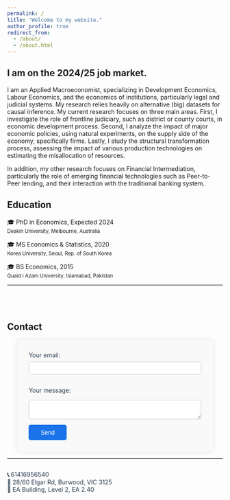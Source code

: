 ```yaml
---
permalink: /
title: "Welcome to my website."
author_profile: true
redirect_from: 
  - /about/
  - /about.html
---
```


I am on the 2024/25 job market.
---

I am an Applied Macroeconomist, specializing in Development Economics, Labour Economics, and the economics of institutions, particularly legal and judicial systems. My research relies heavily on alternative (big) datasets for causal inference. My current research focuses on three main areas. First, I investigate the role of frontline judiciary, such as district or county courts, in economic development process. Second, I analyze the impact of major economic policies, using natural experiments, on the supply side of the economy, specifically firms. Lastly, I study the structural transformation process, assessing the impact of various production technologies on estimating the misallocation of resources. 

In addition, my other research focuses on Financial Intermediation, particularly the role of emerging financial technologies such as Peer-to-Peer lending, and their interaction with the traditional banking system.


## Education

&#127891; PhD in Economics, Expected 2024<br>
<sub>Deakin University, Melbourne, Australia</sub>

&#127891; MS Economics & Statistics, 2020<br>
<sub>Korea University, Seoul, Rep. of South Korea</sub>

&#127891; BS Economics, 2015<br>
<sub>Quaid i Azam University, Islamabad, Pakistan</sub>


---


<h2 style="margin-top: 4em; text-align: left;">Contact</h2>

<form action="https://formspree.io/f/mpwaadvz" method="POST" style="width: 80%; margin: 0 auto; text-align: left; background: #f9f9f9; padding: 2em; border-radius: 10px; box-shadow: 0 0 10px rgba(0, 0, 0, 0.1);">
  <label for="email" style="display: block; font-size: 1em; color: #2c3e50; margin-bottom: 0.5em;">Your email:</label>
  <input type="email" name="email" id="email" style="width: 100%; padding: 0.5em; margin-bottom: 1em; border: 1px solid #ccc; border-radius: 5px;">

  <label for="message" style="display: block; font-size: 1em; color: #2c3e50; margin-bottom: 0.5em;">Your message:</label>
  <textarea name="message" id="message" style="width: 100%; padding: 0.5em; margin-bottom: 1em; border: 1px solid #ccc; border-radius: 5px;"></textarea>

  <button type="submit" style="padding: 0.7em 2em; font-size: 1em; color: white; background-color: #1a73e8; border: none; border-radius: 5px; cursor: pointer; transition: background-color 0.3s ease;">
    Send
  </button>
</form>

-----
<p style="font-size: 1em; color: #2c3e50; margin-top: 2em;">
  <strong>📞 </strong> 61416956540<br>
  <strong>📍 </strong> 28/60 Elgar Rd, Burwood, VIC 3125<br>
  <strong>🧭 </strong> EA Building, Level 2, EA 2.40
</p>
